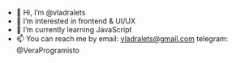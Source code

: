 - 👋  Hi, I’m @vladralets
- 👀  I’m interested in frontend & UI/UX
- 🌱  I’m currently learning JavaScript
- 📫  You can reach me by 
email: vladralets@gmail.com
telegram: @VeraProgramisto


